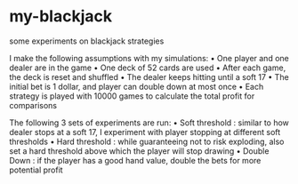 # my-blackjack
some experiments on blackjack strategies

I make the following assumptions with my simulations:
• One player and one dealer are in the game
• One deck of 52 cards are used
• After each game, the deck is reset and shuffled
• The dealer keeps hitting until a soft 17
• The initial bet is 1 dollar, and player can double down at most once
• Each strategy is played with 10000 games to calculate the total profit for
comparisons

The following 3 sets of experiments are run:
• Soft threshold : similar to how dealer stops at a soft 17, I experiment with
player stopping at different soft thresholds
• Hard threshold : while guaranteeing not to risk exploding, also set a hard
threshold above which the player will stop drawing
• Double Down : if the player has a good hand value, double the bets for
more potential profit



